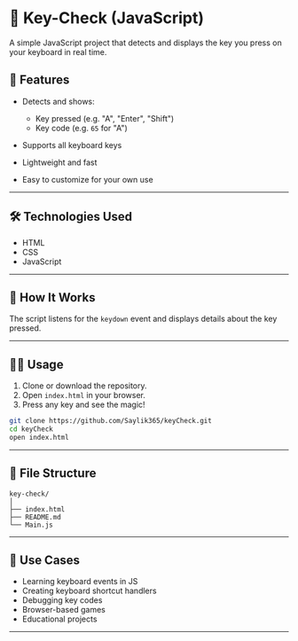 
# 🔑 Key-Check (JavaScript)

A simple JavaScript project that detects and displays the key you press on your keyboard in real time.

## 📌 Features

* Detects and shows:

  * Key pressed (e.g. "A", "Enter", "Shift")
  * Key code (e.g. `65` for "A")
* Supports all keyboard keys
* Lightweight and fast
* Easy to customize for your own use

---

## 🛠️ Technologies Used

* HTML
* CSS
* JavaScript

---

## 🧠 How It Works

The script listens for the `keydown` event and displays details about the key pressed.

---

## 🧑‍💻 Usage

1. Clone or download the repository.
2. Open `index.html` in your browser.
3. Press any key and see the magic!

```bash
git clone https://github.com/Saylik365/keyCheck.git
cd keyCheck
open index.html
```

---

## 📂 File Structure

```
key-check/
│
├── index.html
├── README.md
└── Main.js
```

---

## 📌 Use Cases

* Learning keyboard events in JS
* Creating keyboard shortcut handlers
* Debugging key codes
* Browser-based games
* Educational projects

---

